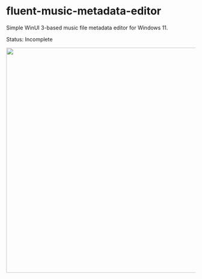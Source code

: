 # fluent-music-metadata-editor

Simple WinUI 3-based music file metadata editor for Windows 11.

Status: Incomplete

<img src="/assets/screenshots/poc.gif?raw=true" width="600"/>
